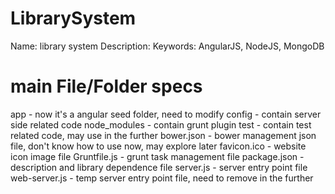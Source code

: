 LibrarySystem
=============

Name: library system
Description:
Keywords: AngularJS, NodeJS, MongoDB


main File/Folder specs
======================

app - now it's a angular seed folder, need to modify
config - contain server side related code
node_modules - contain grunt plugin
test - contain test related code, may use in the further
bower.json - bower management json file, don't know how to use now, may explore later
favicon.ico - website icon image file
Gruntfile.js - grunt task management file
package.json - description and library dependence file
server.js - server entry point file
web-server.js - temp server entry point file, need to remove in the further
